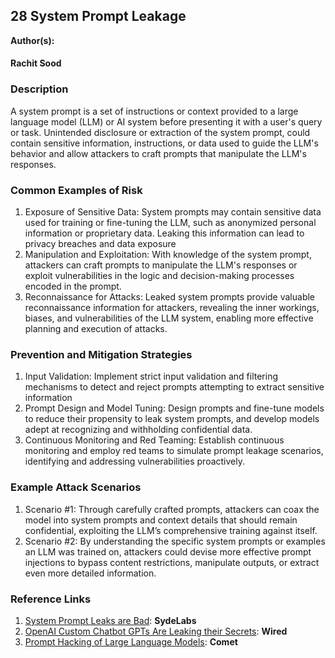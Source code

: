 ## 28 System Prompt Leakage

**Author(s):**
#### Rachit Sood

### Description

A system prompt is a set of instructions or context provided to a large language model (LLM) or AI system before presenting it with a user's query or task. 
Unintended disclosure or extraction of the system prompt, could contain sensitive information, instructions, or data used to guide the LLM's behavior and allow attackers to craft prompts that manipulate the LLM's responses.

### Common Examples of Risk

1. Exposure of Sensitive Data: System prompts may contain sensitive data used for training or fine-tuning the LLM, such as anonymized personal information or proprietary data. Leaking this information can lead to privacy breaches and data exposure
2. Manipulation and Exploitation: With knowledge of the system prompt, attackers can craft prompts to manipulate the LLM's responses or exploit vulnerabilities in the logic and decision-making processes encoded in the prompt.
3. Reconnaissance for Attacks: Leaked system prompts provide valuable reconnaissance information for attackers, revealing the inner workings, biases, and vulnerabilities of the LLM system, enabling more effective planning and execution of attacks.

### Prevention and Mitigation Strategies

1. Input Validation: Implement strict input validation and filtering mechanisms to detect and reject prompts attempting to extract sensitive information
2. Prompt Design and Model Tuning: Design prompts and fine-tune models to reduce their propensity to leak system prompts, and develop models adept at recognizing and withholding confidential data.
3. Continuous Monitoring and Red Teaming: Establish continuous monitoring and employ red teams to simulate prompt leakage scenarios, identifying and addressing vulnerabilities proactively.

### Example Attack Scenarios

1. Scenario #1: Through carefully crafted prompts, attackers can coax the model into system prompts and context details that should remain confidential, exploiting the LLM’s comprehensive training against itself.
2. Scenario #2: By understanding the specific system prompts or examples an LLM was trained on, attackers could devise more effective prompt injections to bypass content restrictions, manipulate outputs, or extract even more detailed information.

### Reference Links

1. [System Prompt Leaks are Bad](https://www.sydelabs.ai/blog/why-system-prompt-leaks-are-bad): **SydeLabs** 
2. [OpenAI Custom Chatbot GPTs Are Leaking their Secrets](https://www.wired.com/story/openai-custom-chatbots-gpts-prompt-injection-attacks/): **Wired**
3. [Prompt Hacking of Large Language Models](https://www.comet.com/site/blog/prompt-hacking-of-large-language-models/): **Comet**
